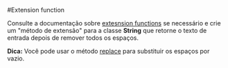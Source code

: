 #Extension function

Consulte a documentação sobre [extesnsion functions](https://kotlinlang.org/docs/extensions.html)
se necessário e crie um "método de extensão" para a classe **String** que retorne o texto de entrada
depois de remover todos os espaços.

**Dica:** Você pode usar o método [replace](https://kotlinlang.org/api/latest/jvm/stdlib/kotlin.text/replace.html)
para substituir os espaços por vazio.